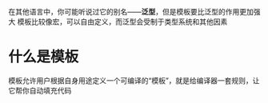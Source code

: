 在其他语言中，你可能听说过它的别名——**泛型**，但是模板要比泛型的作用更加强大
模板比较像宏，可以自由定义，而泛型会受制于类型系统和其他因素

# 什么是模板
模板允许用户根据自身用途定义一个可编译的“模板”，就是给编译器一套规则，让它帮你自动填充代码